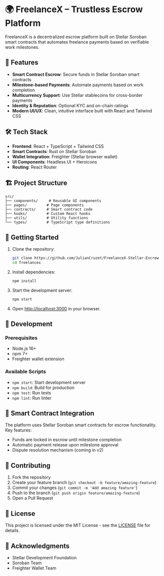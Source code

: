 # 🌍 FreelanceX – Trustless Escrow Platform

FreelanceX is a decentralized escrow platform built on Stellar Soroban smart contracts that automates freelance payments based on verifiable work milestones.

## 🚀 Features

- **Smart Contract Escrow**: Secure funds in Stellar Soroban smart contracts
- **Milestone-based Payments**: Automate payments based on work completion
- **Multicurrency Support**: Use Stellar stablecoins for cross-border payments
- **Identity & Reputation**: Optional KYC and on-chain ratings
- **Modern UI/UX**: Clean, intuitive interface built with React and Tailwind CSS

## 🛠️ Tech Stack

- **Frontend**: React + TypeScript + Tailwind CSS
- **Smart Contracts**: Rust on Stellar Soroban
- **Wallet Integration**: Freighter (Stellar browser wallet)
- **UI Components**: Headless UI + Heroicons
- **Routing**: React Router

## 🏗️ Project Structure

```
src/
├── components/     # Reusable UI components
├── pages/         # Page components
├── contracts/     # Smart contract code
├── hooks/         # Custom React hooks
├── utils/         # Utility functions
└── types/         # TypeScript type definitions
```

## 🚀 Getting Started

1. Clone the repository:
   ```bash
   git clone https://github.com/JulianCruzet/FreelanceX-Stellar-Escrow-dApp
   cd freelancex
   ```

2. Install dependencies:
   ```bash
   npm install
   ```

3. Start the development server:
   ```bash
   npm start
   ```

4. Open [http://localhost:3000](http://localhost:3000) in your browser.

## 🔧 Development

### Prerequisites

- Node.js 16+
- npm 7+
- Freighter wallet extension

### Available Scripts

- `npm start`: Start development server
- `npm build`: Build for production
- `npm test`: Run tests
- `npm lint`: Run linter

## 📝 Smart Contract Integration

The platform uses Stellar Soroban smart contracts for escrow functionality. Key features:

- Funds are locked in escrow until milestone completion
- Automatic payment release upon milestone approval
- Dispute resolution mechanism (coming in v2)

## 🤝 Contributing

1. Fork the repository
2. Create your feature branch (`git checkout -b feature/amazing-feature`)
3. Commit your changes (`git commit -m 'Add amazing feature'`)
4. Push to the branch (`git push origin feature/amazing-feature`)
5. Open a Pull Request

## 📄 License

This project is licensed under the MIT License - see the [LICENSE](LICENSE) file for details.

## 🙏 Acknowledgments

- Stellar Development Foundation
- Soroban Team
- Freighter Wallet Team 